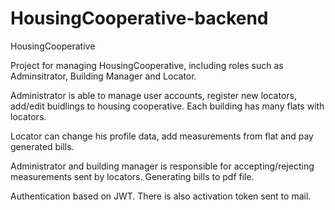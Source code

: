 # HousingCooperative-backend

HousingCooperative

Project for managing HousingCooperative, including roles such as Adminsitrator, Building Manager and Locator.

Administrator is able to manage user accounts, register new locators, add/edit buidlings to housing cooperative. Each building has many flats with locators.

Locator can change his profile data, add measurements from flat and pay generated bills.

Administrator and building manager is responsible for accepting/rejecting measurements sent by locators.
Generating bills to pdf file.

Authentication based on JWT. There is also activation token sent to mail. 
